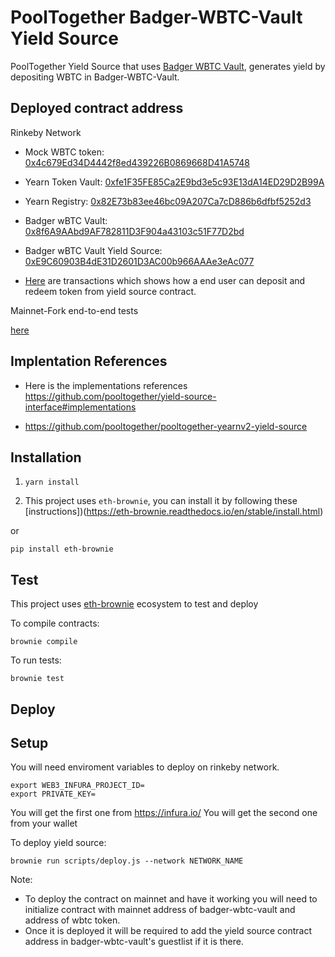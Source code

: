 # PoolTogether Badger-WBTC-Vault Yield Source

PoolTogether Yield Source that uses [Badger WBTC Vault](https://etherscan.io/address/0x4b92d19c11435614cd49af1b589001b7c08cd4d5), generates yield by depositing WBTC in Badger-WBTC-Vault.

## Deployed contract address

Rinkeby Network

- Mock WBTC token: [0x4c679Ed34D4442f8ed439226B0869668D41A5748](https://rinkeby.etherscan.io/address/0x4c679ed34d4442f8ed439226b0869668d41a5748)
- Yearn Token Vault: [0xfe1F35FE85Ca2E9bd3e5c93E13dA14ED29D2B99A](https://rinkeby.etherscan.io/address/0xfe1F35FE85Ca2E9bd3e5c93E13dA14ED29D2B99A)
- Yearn Registry: [0x82E73b83ee46bc09A207Ca7cD886b6dfbf5252d3](https://rinkeby.etherscan.io/address/0x82E73b83ee46bc09A207Ca7cD886b6dfbf5252d3)
- Badger wBTC Vault: [0x8f6A9AAbd9AF782811D3F904a43103c51F77D2bd](https://rinkeby.etherscan.io/address/0x8f6A9AAbd9AF782811D3F904a43103c51F77D2bd)
- Badger wBTC Vault Yield Source: [0xE9C60903B4dE31D2601D3AC00b966AAAe3eAc077](https://rinkeby.etherscan.io/address/0xE9C60903B4dE31D2601D3AC00b966AAAe3eAc077)

- [Here](https://rinkeby.etherscan.io/address/0xbd5a927be6e8da1faf827562779100ce62ed70e5) are transactions which shows how a end user can deposit and redeem token from yield source contract.

Mainnet-Fork end-to-end tests

[here](https://github.com/amityadav0/badger-wbtc-yield-source)

## Implentation References

- Here is the implementations references https://github.com/pooltogether/yield-source-interface#implementations

- https://github.com/pooltogether/pooltogether-yearnv2-yield-source

## Installation

1. `yarn install`

2. This project uses `eth-brownie`, you can install it by following these [instructions])(https://eth-brownie.readthedocs.io/en/stable/install.html)

or 

```
pip install eth-brownie
```

## Test

This project uses [eth-brownie](https://eth-brownie.readthedocs.io/en/stable/index.html) ecosystem to test and deploy

To compile contracts:

```
brownie compile
```

To run tests:

```
brownie test
```

## Deploy

## Setup

You will need enviroment variables to deploy on rinkeby network.

```
export WEB3_INFURA_PROJECT_ID=
export PRIVATE_KEY=
```

You will get the first one from https://infura.io/
You will get the second one from your wallet

To deploy yield source:

```
brownie run scripts/deploy.js --network NETWORK_NAME
```

Note: 
- To deploy the contract on mainnet and have it working you will need to initialize contract with mainnet address of badger-wbtc-vault and address of wbtc token.
- Once it is deployed it will be required to add the yield source contract address in badger-wbtc-vault's guestlist if it is there.
